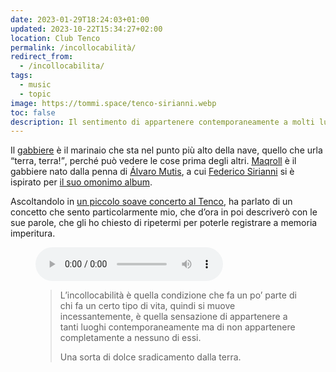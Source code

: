 ```yaml
---
date: 2023-01-29T18:24:03+01:00
updated: 2023-10-22T15:34:27+02:00
location: Club Tenco
permalink: /incollocabilità/
redirect_from:
  - /incollocabilita/
tags:
  - music
  - topic
image: https://tommi.space/tenco-sirianni.webp
toc: false
description: Il sentimento di appartenere contemporaneamente a molti luoghi, ma non sentirsi completamente parte di nessuno.
---
```

Il [gabbiere](https://it.wiktionary.org/wiki/gabbiere) è il marinaio che sta nel punto più alto della nave, quello che urla <q>terra, terra!</q>, perché può vedere le cose prima degli altri. <a href='https://es.wikipedia.org/wiki/Empresas_y_tribulaciones_de_Maqroll_el_Gaviero_(novela)' hreflang='es' title='“Empresas y tribulaciones de Maqroll el Gaviero”'>Maqroll</a> è il gabbiere nato dalla penna di [Álvaro Mutis](https://it.wikipedia.org/wiki/%C3%81lvaro_Mutis 'Àlvaro Mutis su Wikipedia'), a cui [Federico Sirianni](https://it.wikipedia.org/wiki/Federico_Sirianni 'Federico Sirianni su Wikipedia') si è ispirato per [il suo omonimo album](https://www.discogs.com/release/20371222-Federico-Sirianni-Maqroll 'Maqroll su Discogs').

Ascoltandolo in [un piccolo soave concerto al Tenco](https://p.lu/w/tqbCk5fr4CDj6squjJt9Co 'qualche secondo di Francesco Sirianni che canta'), ha parlato di un concetto che sento particolarmente mio, che d’ora in poi descriverò con le sue parole, che gli ho chiesto di ripetermi per poterle registrare a memoria imperitura.

<figure>
	<audio controls src='/incollocabilita.m4a'></audio>
	<figcaption>
		<blockquote><p>L’incollocabilità è quella condizione che fa un po’ parte di chi fa un certo tipo di vita, quindi si muove incessantemente, è quella sensazione di appartenere a tanti luoghi contemporaneamente ma di non appartenere completamente a nessuno di essi.</p>
		<p>Una sorta di dolce sradicamento dalla terra.</p></blockquote>
	</figcaption>
</figure>